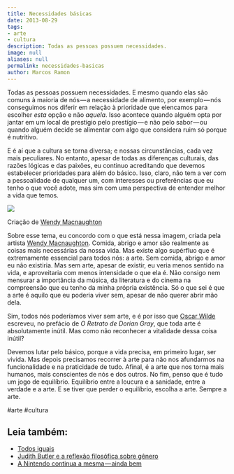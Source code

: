 ```yaml
---
title: Necessidades básicas
date: 2013-08-29
tags:
- arte
- cultura
description: Todas as pessoas possuem necessidades.
image: null
aliases: null
permalink: necessidades-basicas
author: Marcos Ramon
---
```

Todas as pessoas possuem necessidades. E mesmo quando elas são comuns à maioria de nós — a necessidade de alimento, por exemplo — nós conseguimos nos diferir em relação à prioridade que elencamos para escolher _esta_ opção e não _aquela_. Isso acontece quando alguém opta por jantar em um local de prestígio pelo prestígio — e não pelo sabor — ou quando alguém decide se alimentar com algo que considera ruim só porque é nutritivo.

E é aí que a cultura se torna diversa; e nossas circunstâncias, cada vez mais peculiares. No entanto, apesar de todas as diferenças culturais, das razões lógicas e das paixões, eu continuo acreditando que devemos estabelecer prioridades para além do básico. Isso, claro, não tem a ver com a pessoalidade de qualquer um, com interesses ou preferências que eu tenho o que você adote, mas sim com uma perspectiva de entender melhor a vida que temos.

<img src="/assets/img/necessidades-básicas-medium.jpeg">

Criação de [Wendy Macnaughton](http://wendymacnaughton.com)

Sobre esse tema, eu concordo com o que está nessa imagem, criada pela artista [Wendy Macnaughton](http://wendymacnaughton.com). Comida, abrigo e amor são realmente as coisas mais necessárias da nossa vida. Mas existe algo supérfluo que é extremamente essencial para todos nós: a arte. Sem comida, abrigo e amor eu não existiria. Mas sem arte, apesar de existir, eu veria menos sentido na vida, e aproveitaria com menos intensidade o que ela é. Não consigo nem mensurar a importância da música, da literatura e do cinema na compreensão que eu tenho da minha própria existência. Só o que sei é que a arte é aquilo que eu poderia viver sem, apesar de não querer abrir mão dela.

Sim, todos nós poderíamos viver sem arte, e é por isso que [Oscar Wilde](https://pt.wikipedia.org/wiki/Oscar_Wilde) escreveu, no prefácio de _O Retrato de Dorian Gray_, que toda arte é absolutamente inútil. Mas como não reconhecer a vitalidade dessa coisa inútil?

Devemos lutar pelo básico, porque a vida precisa, em primeiro lugar, ser vivida. Mas depois precisamos recorrer à arte para não nos afundarmos na funcionalidade e na praticidade de tudo. Afinal, é a arte que nos torna mais humanos, mais conscientes de nós e dos outros. No fim, penso que é tudo um jogo de equilíbrio. Equilíbrio entre a loucura e a sanidade, entre a verdade e a arte. E se tiver que perder o equilíbrio, escolha a arte. Sempre a arte.


#arte #cultura<div class="leia-tambem" markdown="1">
## Leia também:

- <a href="/todos-iguais">Todos iguais</a>
- <a href="/judith-butler-e-a-reflexao-filosofica-sobre-genero">Judith Butler e a reflexão filosófica sobre gênero</a>
- <a href="/a-nintendo-continua-a-mesma-ainda-bem">A Nintendo continua a mesma — ainda bem</a>
</div>